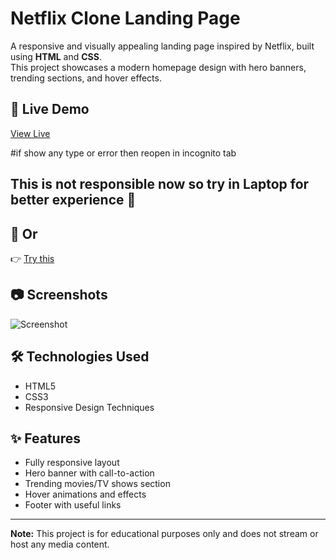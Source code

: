 # Netflix Clone Landing Page

A responsive and visually appealing landing page inspired by Netflix, built using **HTML** and **CSS**.  
This project showcases a modern homepage design with hero banners, trending sections, and hover effects.

## 🚀 Live Demo
[View Live](https://isuumitt.github.io/netflix-clone/)

#if show any type or error then reopen in incognito tab 

## This is not responsible now so try in Laptop for better experience 🙏 

## 🔗 Or
👉 [Try this ](https://dashing-faloodeh-0bfd2c.netlify.app/)


## 📷 Screenshots
![Screenshot](screenshot.png)

## 🛠 Technologies Used
- HTML5
- CSS3
- Responsive Design Techniques

## ✨ Features
- Fully responsive layout
- Hero banner with call-to-action
- Trending movies/TV shows section
- Hover animations and effects
- Footer with useful links

---

**Note:** This project is for educational purposes only and does not stream or host any media content.



